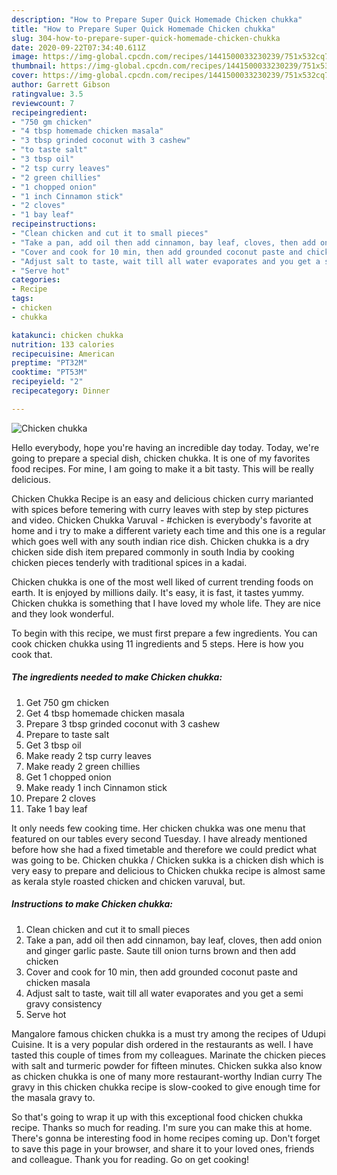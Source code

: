 ```yaml
---
description: "How to Prepare Super Quick Homemade Chicken chukka"
title: "How to Prepare Super Quick Homemade Chicken chukka"
slug: 304-how-to-prepare-super-quick-homemade-chicken-chukka
date: 2020-09-22T07:34:40.611Z
image: https://img-global.cpcdn.com/recipes/1441500033230239/751x532cq70/chicken-chukka-recipe-main-photo.jpg
thumbnail: https://img-global.cpcdn.com/recipes/1441500033230239/751x532cq70/chicken-chukka-recipe-main-photo.jpg
cover: https://img-global.cpcdn.com/recipes/1441500033230239/751x532cq70/chicken-chukka-recipe-main-photo.jpg
author: Garrett Gibson
ratingvalue: 3.5
reviewcount: 7
recipeingredient:
- "750 gm chicken"
- "4 tbsp homemade chicken masala"
- "3 tbsp grinded coconut with 3 cashew"
- "to taste salt"
- "3 tbsp oil"
- "2 tsp curry leaves"
- "2 green chillies"
- "1 chopped onion"
- "1 inch Cinnamon stick"
- "2 cloves"
- "1 bay leaf"
recipeinstructions:
- "Clean chicken and cut it to small pieces"
- "Take a pan, add oil then add cinnamon, bay leaf, cloves, then add onion and ginger garlic paste. Saute till onion turns brown and then add chicken"
- "Cover and cook for 10 min, then add grounded coconut paste and chicken masala"
- "Adjust salt to taste, wait till all water evaporates and you get a semi gravy consistency"
- "Serve hot"
categories:
- Recipe
tags:
- chicken
- chukka

katakunci: chicken chukka 
nutrition: 133 calories
recipecuisine: American
preptime: "PT32M"
cooktime: "PT53M"
recipeyield: "2"
recipecategory: Dinner

---
```



![Chicken chukka](https://img-global.cpcdn.com/recipes/1441500033230239/751x532cq70/chicken-chukka-recipe-main-photo.jpg)

Hello everybody, hope you're having an incredible day today. Today, we're going to prepare a special dish, chicken chukka. It is one of my favorites food recipes. For mine, I am going to make it a bit tasty. This will be really delicious.

Chicken Chukka Recipe is an easy and delicious chicken curry marianted with spices before temering with curry leaves with step by step pictures and video. Chicken Chukka Varuval - #chicken is everybody&#39;s favorite at home and i try to make a different variety each time and this one is a regular which goes well with any south indian rice dish. Chicken chukka is a dry chicken side dish item prepared commonly in south India by cooking chicken pieces tenderly with traditional spices in a kadai.

Chicken chukka is one of the most well liked of current trending foods on earth. It is enjoyed by millions daily. It's easy, it is fast, it tastes yummy. Chicken chukka is something that I have loved my whole life. They are nice and they look wonderful.


To begin with this recipe, we must first prepare a few ingredients. You can cook chicken chukka using 11 ingredients and 5 steps. Here is how you cook that.

##### The ingredients needed to make Chicken chukka:

1. Get 750 gm chicken
1. Get 4 tbsp homemade chicken masala
1. Prepare 3 tbsp grinded coconut with 3 cashew
1. Prepare to taste salt
1. Get 3 tbsp oil
1. Make ready 2 tsp curry leaves
1. Make ready 2 green chillies
1. Get 1 chopped onion
1. Make ready 1 inch Cinnamon stick
1. Prepare 2 cloves
1. Take 1 bay leaf


It only needs few cooking time. Her chicken chukka was one menu that featured on our tables every second Tuesday. I have already mentioned before how she had a fixed timetable and therefore we could predict what was going to be. Chicken chukka / Chicken sukka is a chicken dish which is very easy to prepare and delicious to Chicken chukka recipe is almost same as kerala style roasted chicken and chicken varuval, but. 

##### Instructions to make Chicken chukka:

1. Clean chicken and cut it to small pieces
1. Take a pan, add oil then add cinnamon, bay leaf, cloves, then add onion and ginger garlic paste. Saute till onion turns brown and then add chicken
1. Cover and cook for 10 min, then add grounded coconut paste and chicken masala
1. Adjust salt to taste, wait till all water evaporates and you get a semi gravy consistency
1. Serve hot


Mangalore famous chicken chukka is a must try among the recipes of Udupi Cuisine. It is a very popular dish ordered in the restaurants as well. I have tasted this couple of times from my colleagues. Marinate the chicken pieces with salt and turmeric powder for fifteen minutes. Chicken sukka also know as chicken chukka is one of many more restaurant-worthy Indian curry The gravy in this chicken chukka recipe is slow-cooked to give enough time for the masala gravy to. 

So that's going to wrap it up with this exceptional food chicken chukka recipe. Thanks so much for reading. I'm sure you can make this at home. There's gonna be interesting food in home recipes coming up. Don't forget to save this page in your browser, and share it to your loved ones, friends and colleague. Thank you for reading. Go on get cooking!
